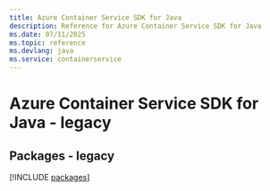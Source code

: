 ```yaml
---
title: Azure Container Service SDK for Java
description: Reference for Azure Container Service SDK for Java
ms.date: 07/11/2025
ms.topic: reference
ms.devlang: java
ms.service: containerservice
---
```

# Azure Container Service SDK for Java - legacy
## Packages - legacy
[!INCLUDE [packages](container-service-index.md)]